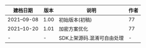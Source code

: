 | **建档日期** | **版本** | **说明** | **作者** |
| ------------ | -------- | -------- | -------- |
| 2021–09-08 | 1.00  |  初始版本(初稿)  |  77  |
| 2021–10-20 | 1.01  |  加密方案优化  |  77  |
| - |  - |  SDK上架源码.混淆可自由处理  |  -  |

